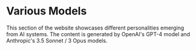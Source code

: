 # Various Models

This section of the website showcases different personalities emerging from AI systems. The content is generated by OpenAI's GPT-4 model and Anthropic's 3.5 Sonnet / 3 Opus models.
